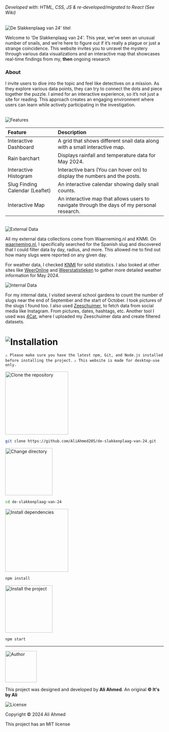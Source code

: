 <h6>Developed with: HTML, CSS, JS & re-developed/migrated to React (See Wiki)</h6>
<img src="https://github.com/user-attachments/assets/dda18f5b-cd83-44c9-82e1-fc71aff6c2b8" alt="De Slakkenplaag van 24' titel"> 

<p> Welcome to 'De Slakkenplaag van 24'. This year, we’ve seen an unusual number of snails, and we’re here to figure out if it’s really a plague or just a strange coincidence. This website invites you to unravel the mystery through various data visualizations and an interactive map that showcases real-time findings from my, <b>then</b> ongoing research
</p>

<h3>About</h3>
<p>I invite users to dive into the topic and feel like detectives on a mission. As they explore various data points, they can try to connect the dots and piece together the puzzle. I aimed for an interactive experience, so it’s not just a site for reading. This approach creates an engaging environment where users can learn while actively participating in the investigation.</p>

<br>
<img src="https://github.com/user-attachments/assets/911d4696-c64b-40b4-9a01-5113e6850fe8" alt="Features"> 

| Feature | Description |
| :-- | :--- |
| Interactive Dashboard |A grid that shows different snail data along with a small interactive map. |
| Rain barchart | Displays rainfall and temperature data for May 2024. |
| Interactive Histogram | Interactive bars (You can hover on) to display the numbers and the posts. |
| Slug Finding Calendar (Leaflet) | An interactive calendar showing daily snail counts. |
| Interactive Map | An interactive map that allows users to navigate through the days of my personal research. |
<br>
<img src="https://github.com/user-attachments/assets/bf747cc3-d724-47d4-a974-8f5192c440bf" alt="External Data">
<p>All my external data collections come from Waarneming.nl and KNMI. On <a href="https://waarneming.nl/">waarneming.nl</a>, I specifically searched for the Spanish slug and discovered that I could filter data by day, radius, and more. This allowed me to find out how many slugs were reported on any given day.</p>


For weather data, I checked <a href="https://www.knmi.nl/nederland-nu/klimatologie/maand-en-seizoensoverzichten/2024/mei">KNMI</a> for solid statistics. I also looked at other sites like <a href="https://www.weeronline.nl/nieuws/weeroverzichten-2024-mei">WeerOnline</a> and <a href="https://weerstatistieken.nl/de-bilt/2024/mei">Weerstatistieken</a> to gather more detailed weather information for May 2024.

<img src="https://github.com/user-attachments/assets/787b22aa-2ba9-440e-99d1-b9bbd5ce6660" alt="Internal Data">
<p>For my internal data, I visited several school gardens to count the number of slugs near the end of September and the start of October. I took pictures of the slugs I found too. I also used <a href="https://github.com/digitalmethodsinitiative/zeeschuimer">Zeeschuimer</a>, to fetch data from social media like Instagram. From pictures, dates, hashtags, etc. Another tool I used was  <a href="https://4cat.nl/">4Cat</a>, where I uploaded my Zeeschuimer data and create filtered datasets.</p>

<h1><img src="https://github.com/user-attachments/assets/caff7704-f8db-4464-8926-11365aac91db" alt="Installation"></h1>


`⚠ Please make sure you have the latest npm, Git, and Node.js installed before installing the project.`
`⚠ This website is made for desktop-use only.`

<img width="200" src="https://github.com/user-attachments/assets/146056c8-bd49-4297-9136-0f1d04bcf442" alt="Clone the repository">

```BASH
git clone https://github.com/AliAhmed205/de-slakkenplaag-van-24.git
```

<img width="150" src="https://github.com/user-attachments/assets/e9d995bd-8d57-4eff-94ab-7ccab6d9433a" alt="Change directory">

```BASH
cd de-slakkenplaag-van-24
```

<img width="200" src="https://github.com/user-attachments/assets/5abca37b-4e87-49ed-8be8-e7aca5071a84" alt="Install dependencies">

```BASH
npm install
```

<img width="150" src="https://github.com/user-attachments/assets/d65b8567-a232-45ed-935f-ab3dc5ba308f" alt="Install the project">

```BASH
npm start
```
<hr>
<img width="100" src="https://github.com/user-attachments/assets/eca3dc9d-6db7-4dc8-9464-1ec77a718df8" alt="Author">
<p>This project was designed and developed by <b>Ali Ahmed</b>. An original <b>© It's by Ali</b></p>

<img src="https://github.com/user-attachments/assets/84cc46ca-6cdb-46dc-a8fd-de34a07035ce" alt="License">
<p>Copyright © 2024 Ali Ahmed</p>
<p>This project has an MIT license</p>



